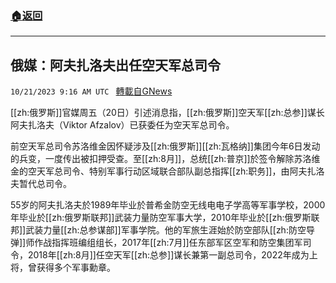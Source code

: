 ###  [:house:返回](README.md)
---


## 俄媒：阿夫扎洛夫出任空天军总司令
`10/21/2023 9:16 AM UTC ` [轉載自GNews](https://gnews.org/articles/1862806)

[[zh:俄罗斯]]官媒周五（20日）引述消息指，[[zh:俄罗斯]]空天军[[zh:总参]]谋长阿夫扎洛夫（Viktor Afzalov）已获委任为空天军总司令。

前空天军总司令苏洛维金因怀疑涉及[[zh:俄罗斯]][[zh:瓦格纳]]集团今年6日发动的兵变，一度传出被扣押受查。至[[zh:8月]]，总统[[zh:普京]]於签令解除苏洛维金的空天军总司令、特别军事行动区域联合部队副总指挥[[zh:职务]]，由阿夫扎洛夫暂代总司令。

55岁的阿夫扎洛夫於1989年毕业於普希金防空无线电电子学高等军事学校，2000年毕业於[[zh:俄罗斯联邦]]武装力量防空军事大学，2010年毕业於[[zh:俄罗斯联邦]]武装力量[[zh:总参谋部]]军事学院。他的军旅生涯始於防空部队[[zh:防空导弹]]师作战指挥班编组组长，2017年[[zh:7月]]任东部军区空军和防空集团军司令，2018年[[zh:8月]]任空天军[[zh:总参]]谋长兼第一副总司令，2022年成为上将，曾获得多个军事勳章。
